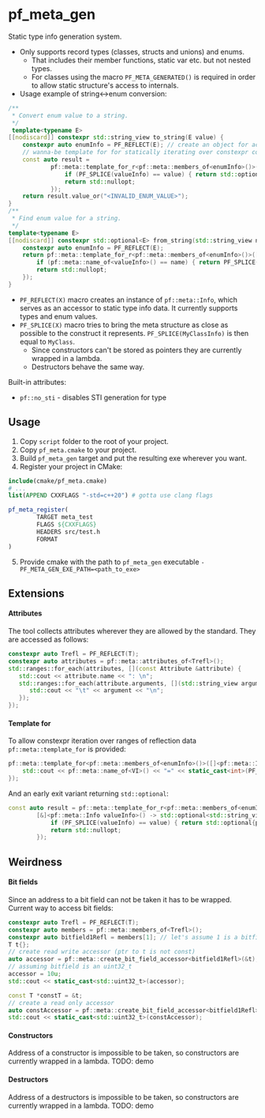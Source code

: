 # pf_meta_gen

Static type info generation system.

* Only supports record types (classes, structs and unions) and enums.
  * That includes their member functions, static var etc. but not nested types.
  * For classes using the macro `PF_META_GENERATED()` is required in order to allow static structure's access to internals.
* Usage example of string<->enum conversion:
```cpp
/**
 * Convert enum value to a string.
 */
 template<typename E>
[[nodiscard]] constexpr std::string_view to_string(E value) {
    constexpr auto enumInfo = PF_REFLECT(E); // create an object for accessing static type info
    // wanna-be template for for statically iterating over constexpr containers - this version has an early exit
    const auto result =
            pf::meta::template_for_r<pf::meta::members_of<enumInfo>()>([&]<pf::meta::Info valueInfo>() -> std::optional<std::string_view> {
                if (PF_SPLICE(valueInfo) == value) { return std::optional{pf::meta::name_of<valueInfo>()}; }
                return std::nullopt;
            });
    return result.value_or("<INVALID_ENUM_VALUE>");
}
/**
 * Find enum value for a string.
 */
template<typename E>
[[nodiscard]] constexpr std::optional<E> from_string(std::string_view name) {
    constexpr auto enumInfo = PF_REFLECT(E);
    return pf::meta::template_for_r<pf::meta::members_of<enumInfo>()>([&]<pf::meta::Info valueInfo>() -> std::optional<E> {
        if (pf::meta::name_of<valueInfo>() == name) { return PF_SPLICE(valueInfo); }
        return std::nullopt;
    });
}
```

* `PF_REFLECT(X)` macro creates an instance of `pf::meta::Info`, which serves as an accessor to static type info data. It currently supports types and enum values.
* `PF_SPLICE(X)` macro tries to bring the meta structure as close as possible to the construct it represents. `PF_SPLICE(MyClassInfo)` is then equal to `MyClass`.
  * Since constructors can't be stored as pointers they are currently wrapped in a lambda.
  * Destructors behave the same way.

Built-in attributes:
* `pf::no_sti` - disables STI generation for type

## Usage
1. Copy `script` folder to the root of your project.
2. Copy `pf_meta.cmake` to your project.
3. Build `pf_meta_gen` target and put the resulting exe wherever you want.
4. Register your project in CMake:
  ```cmake
  include(cmake/pf_meta.cmake)
  # ... 
  list(APPEND CXXFLAGS "-std=c++20") # gotta use clang flags
  
  pf_meta_register(
          TARGET meta_test
          FLAGS ${CXXFLAGS}
          HEADERS src/test.h
          FORMAT
  )
  ```
5. Provide cmake with the path to `pf_meta_gen` executable `-PF_META_GEN_EXE_PATH=<path_to_exe>`

## Extensions
#### Attributes
The tool collects attributes wherever they are allowed by the standard. They are accessed as follows:
```cpp
constexpr auto Trefl = PF_REFLECT(T);
constexpr auto attributes = pf::meta::attributes_of<Trefl>();
std::ranges::for_each(attributes, [](const Attribute &attribute) {
   std::cout << attribute.name << ": \n";
   std::ranges::for_each(attribute.arguments, [](std::string_view argument) {
      std::cout << "\t" << argument << "\n"; 
   });
});
```

#### Template for
To allow constexpr iteration over ranges of reflection data `pf::meta::template_for` is provided:
```cpp
pf::meta::template_for<pf::meta::members_of<enumInfo>()>([]<pf::meta::Info VI>() { 
    std::cout << pf::meta::name_of<VI>() << "=" << static_cast<int>(PF_SPLICE(VI)) << std::endl; 
});
```
And an early exit variant returning `std::optional`:
```cpp
const auto result = pf::meta::template_for_r<pf::meta::members_of<enumInfo>()>(
        [&]<pf::meta::Info valueInfo>() -> std::optional<std::string_view> {
            if (PF_SPLICE(valueInfo) == value) { return std::optional{pf::meta::name_of<valueInfo>()}; }
            return std::nullopt;
        });
```

## Weirdness
#### Bit fields
Since an address to a bit field can not be taken it has to be wrapped. Current way to access bit fields:
```cpp
constexpr auto Trefl = PF_REFLECT(T);
constexpr auto members = pf::meta::members_of<Trefl>();
constexpr auto bitfield1Refl = members[1]; // let's assume 1 is a bitfield
T t{};
// create read write accessor (ptr to t is not const)
auto accessor = pf::meta::create_bit_field_accessor<bitfield1Refl>(&t);
// assuming bitfield is an uint32_t
accessor = 10u;
std::cout << static_cast<std::uint32_t>(accessor);

const T *constT = &t;
// create a read only accessor
auto constAccessor = pf::meta::create_bit_field_accessor<bitfield1Refl>(constT);
std::cout << static_cast<std::uint32_t>(constAccessor);
```

#### Constructors
Address of a constructor is impossible to be taken, so constructors are currently wrapped in a lambda.
TODO: demo

#### Destructors
Address of a destructors is impossible to be taken, so constructors are currently wrapped in a lambda.
TODO: demo